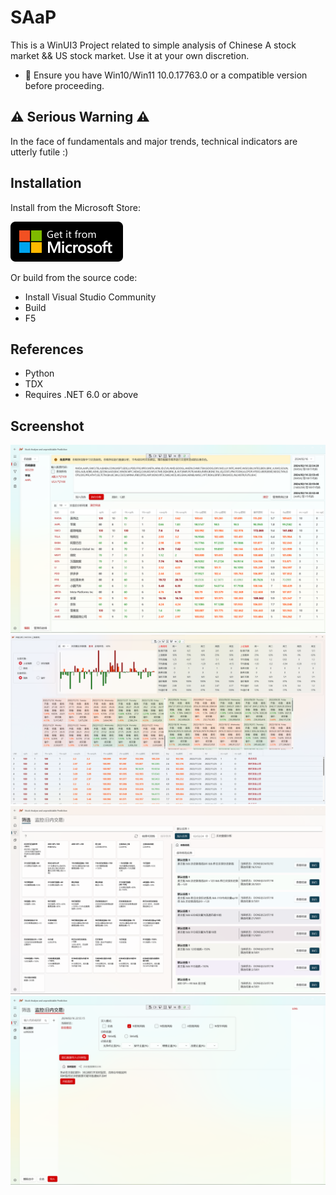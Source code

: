 # SAaP

This is a WinUI3 Project related to simple analysis of Chinese A stock market && US stock market. Use it at your own discretion.

- 🚨 Ensure you have Win10/Win11 10.0.17763.0 or a compatible version before proceeding.

## ⚠ Serious Warning ⚠

In the face of fundamentals and major trends, technical indicators are utterly futile :)

## Installation

Install from the Microsoft Store:

[![Microsoft Store](Assets/msstore.svg)](https://www.microsoft.com/store/apps/9P9PVZS13C97)

Or build from the source code:

- Install Visual Studio Community
- Build
- F5

## References

- Python
- TDX
- Requires .NET 6.0 or above

## Screenshot

![overiew](Assets/overview.png)
![detail](Assets/detail.png)
![filter](Assets/filter.png)
![monitor](Assets/monitor.png)
